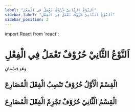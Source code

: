 ```yaml
---
label: "اَلنَّوْعُ الثَّانِيْ حُرُوْفٌ تَعْمَلُ فِي الْفِعْلِ"
sidebar_label: "اَلنَّوْعُ الثَّانِيْ حُرُوْفٌ تَعْمَلُ فِي الْفِعْلِ"
sidebar_position: 2
---
```


import React from 'react';

# اَلنَّوْعُ الثَّانِيْ حُرُوْفٌ تَعْمَلُ فِي الْفِعْلِ

وَهُوَ قِسْمَانِ

## الْقِسْمُ الْأَوَّلُ حُرُوْفٌ تَنْصِبُ الْفِعْلَ الْمُضَارِعَ

## الْقِسْمُ الْثَّانِيْ حُرُوْفٌ تَجْزِمُ الْفِعْلَ الْمُضَارِعَ


